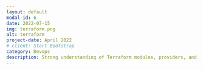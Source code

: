 ```yaml
---
layout: default
modal-id: 6
date: 2022-07-15
img: terraform.png
alt: terraform
project-date: April 2022
# client: Start Bootstrap
category: Devops
description: Strong understanding of Terraform modules, providers, and state management. Skilled in using Terraform to provision and manage infrastructure resources on multiple cloud platforms such as AWS, GCP, and Azure. Adept at using Terraform in a team environment, utilizing features such as workspaces and remote state. Familiar with best practices for security and efficiency in Terraform, including using version control and modules for reusable code.
---
```

